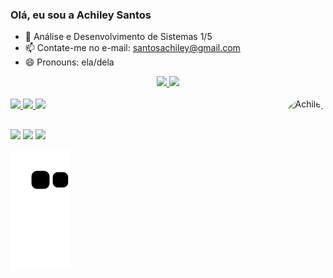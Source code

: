 ### Olá, eu sou a Achiley Santos
- 🌱 Análise e Desenvolvimento de Sistemas 1/5
- 📫 Contate-me no e-mail: santosachiley@gmail.com
- 😄 Pronouns: ela/dela

<div align="center">
  <a href="https://github.com/Achiley">
  <img height="180em" src="https://github-readme-stats.vercel.app/api?username=Achiley&show_icons=true&theme=dracula&include_all_commits=true&count_private=true"/>
  <img height="180em" src="https://github-readme-stats.vercel.app/api/top-langs/?username=Achiley&layout=compact&langs_count=7&theme=dracula"/>
    
</div>
  <div style="display: inline_block"><br>
<img height="50em" img src="https://cdn.jsdelivr.net/gh/devicons/devicon/icons/javascript/javascript-original.svg"/>   
<img height="50em" img src="https://cdn.jsdelivr.net/gh/devicons/devicon/icons/html5/html5-original-wordmark.svg"/>
<img height="50em" img src="https://cdn.jsdelivr.net/gh/devicons/devicon/icons/css3/css3-original-wordmark.svg"/>
 <img align="right" alt="Achiley" height="150" style="border-radius:50px;" 
 src="https://cdn.discordapp.com/attachments/851688291609870386/989341127792554034/eu.png">
</div>
  
##
<div> 
  <a href="https://www.instagram.com/achileysantos/" target="_blank"><img src="https://img.shields.io/badge/-Instagram-%23E4405F?style=for-the-badge&logo=instagram&logoColor=white" target="_blank"></a>
  <a href = "mailto:santosachiley@gmail.com"><img src="https://img.shields.io/badge/-Gmail-%23333?style=for-the-badge&logo=gmail&logoColor=white" target="_blank"></a>
  <a href="https://www.linkedin.com/in/achiley-santos-a55685208/" target="_blank"><img src="https://img.shields.io/badge/-LinkedIn-%230077B5?style=for-the-badge&logo=linkedin&logoColor=white" target="_blank"></a> 
  
  ![Snake animation](https://github.com/rafaballerini/rafaballerini/blob/output/github-contribution-grid-snake.svg)
 
</div>
          
          
